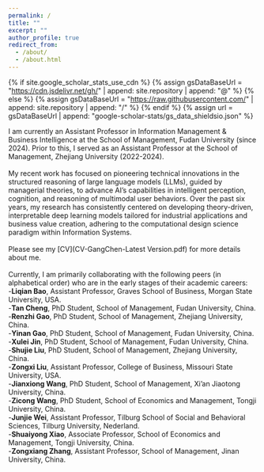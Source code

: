 ```yaml
---
permalink: /
title: ""
excerpt: ""
author_profile: true
redirect_from: 
  - /about/
  - /about.html
---
```


{% if site.google_scholar_stats_use_cdn %}
{% assign gsDataBaseUrl = "https://cdn.jsdelivr.net/gh/" | append: site.repository | append: "@" %}
{% else %}
{% assign gsDataBaseUrl = "https://raw.githubusercontent.com/" | append: site.repository | append: "/" %}
{% endif %}
{% assign url = gsDataBaseUrl | append: "google-scholar-stats/gs_data_shieldsio.json" %}

<span class='anchor' id='about-me'></span>
I am currently an Assistant Professor in Information Management & Business Intelligence at the School of Management, Fudan University (since 2024). Prior to this, I served as an Assistant Professor at the School of Management, Zhejiang University (2022-2024). <br><br> 
My recent work has focused on pioneering technical innovations in the structured reasoning of large language models (LLMs), guided by managerial theories, to advance AI’s capabilities in intelligent perception, cognition, and reasoning of multimodal user behaviors. Over the past six years, my research has consistently centered on developing theory-driven, interpretable deep learning models tailored for industrial applications and business value creation, adhering to the computational design science paradigm within Information Systems.<br><br>
Please see my [CV](CV-GangChen-Latest Version.pdf) for more details about me.<br><br>
Currently, I am primarily collaborating with the following peers (in alphabetical order) who are in the early stages of their academic careers:<br>
-**Liqian Bao**, Assistant Professor, Graves School of Business, Morgan State University, USA.<br>
-**Tan Cheng**, PhD Student, School of Management, Fudan University, China.<br>
-**Renzhi Gao**, PhD Student, School of Management, Zhejiang University, China.<br>
-**Yinan Gao**, PhD Student, School of Management, Fudan University, China.<br>
-**Xulei Jin**, PhD Student, School of Management, Fudan University, China.<br>
-**Shujie Liu**, PhD Student, School of Management, Zhejiang University, China.<br>
-**Zongxi Liu**, Assistant Professor, College of Business, Missouri State University, USA.<br>
-**Jianxiong Wang**, PhD Student, School of Management, Xi’an Jiaotong University, China.<br>
-**Zicong Wang**, PhD Student, School of Economics and Management, Tongji University, China.<br>
-**Junjie Wei**, Assistant Professor, Tilburg School of Social and Behavioral Sciences, Tilburg University, Nederland.<br>
-**Shuaiyong Xiao**, Associate Professor, School of Economics and Management, Tongji University, China.<br>
-**Zongxiang Zhang**, Assistant Professor, School of Management, Jinan University, China.<br>
